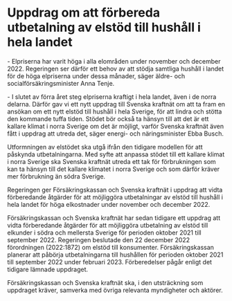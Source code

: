 # Uppdrag om att förbereda utbetalning av elstöd till hushåll i hela landet

\- Elpriserna har varit höga i alla elområden under november och december 2022\. Regeringen ser därför ett behov av att stödja samtliga hushåll i landet för de höga elpriserna under dessa månader, säger äldre\- och socialförsäkringsminister Anna Tenje.

\- I slutet av förra året steg elpriserna kraftigt i hela landet, även i de norra delarna. Därför gav vi ett nytt uppdrag till Svenska kraftnät om att ta fram en ansökan om ett nytt elstöd till hushåll i hela Sverige, för att lindra och stötta den kommande tuffa tiden. Stödet bör också ta hänsyn till att det är ett kallare klimat i norra Sverige om det är möjligt, varför Svenska kraftnät även fått i uppdrag att utreda det, säger energi\- och näringsminister Ebba Busch.

Utformningen av elstödet ska utgå ifrån den tidigare modellen för att påskynda utbetalningarna. Med syfte att anpassa stödet till ett kallare klimat i norra Sverige ska Svenska kraftnät utreda ett tak för förbrukningen som kan ta hänsyn till det kallare klimatet i norra Sverige och som därför kräver mer förbrukning än södra Sverige.

Regeringen ger Försäkringskassan och Svenska kraftnät i uppdrag att vidta förberedande åtgärder för att möjliggöra utbetalningar av elstöd till hushåll i hela landet för höga elkostnader under november och december 2022\.

Försäkringskassan och Svenska kraftnät har sedan tidigare ett uppdrag att vidta förberedande åtgärder för att möjliggöra utbetalning av elstöd till elkunder i södra och mellersta Sverige för perioden oktober 2021 till september 2022\. Regeringen beslutade den 22 december 2022 förordningen (2022:1872\) om elstöd till konsumenter. Försäkringskassan planerar att påbörja utbetalningarna till hushållen för perioden oktober 2021 till september 2022 under februari 2023\. Förberedelser pågår enligt det tidigare lämnade uppdraget.

Försäkringskassan och Svenska kraftnät ska, i den utsträckning som uppdraget kräver, samverka med övriga relevanta myndigheter och aktörer.
